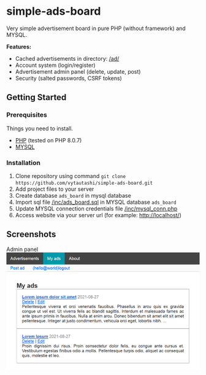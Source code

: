 # simple-ads-board
Very simple advertisement board in pure PHP (without framework) and MYSQL.

**Features:**
- Cached advertisements in directory: [/ad/](/ad/)
- Account system (login/register)
- Advertisement admin panel (delete, update, post)
- Security (salted passwords, CSRF tokens)

## Getting Started

### Prerequisites
Things you need to install.
- [PHP](https://www.php.net/downloads.php) (tested on PHP 8.0.7)
- [MYSQL](https://dev.mysql.com/downloads/)

### Installation
1. Clone repository using command `git clone https://github.com/vytautashi/simple-ads-board.git`
2. Add project files to your server
3. Create database `ads_board` in mysql database
4. Import sql file [/inc/ads_board.sql](/inc/ads_board.sql) in MYSQL database `ads_board`
5. Update MYSQL connection credentials file [/inc/mysql_conn.php](/inc/mysql_conn.php)
6. Access website via your server url (for example: [http://localhost/](http://localhost/))

## Screenshots
Admin panel
![screenshot admin panel](/inc/screenshot1.png)